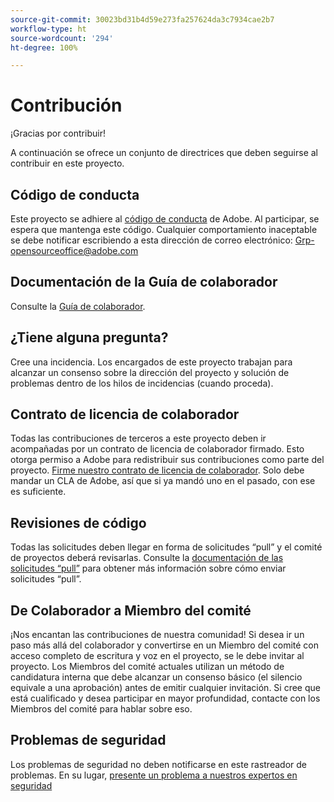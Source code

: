 ```yaml
---
source-git-commit: 30023bd31b4d59e273fa257624da3c7934cae2b7
workflow-type: ht
source-wordcount: '294'
ht-degree: 100%

---
```

# Contribución

¡Gracias por contribuir!

A continuación se ofrece un conjunto de directrices que deben seguirse al contribuir en este proyecto.

## Código de conducta

Este proyecto se adhiere al [código de conducta](code-of-conduct.md) de Adobe. Al participar, se espera que mantenga este código. Cualquier comportamiento inaceptable se debe notificar escribiendo a esta dirección de correo electrónico:
[Grp-opensourceoffice@adobe.com](mailto:Grp-opensourceoffice@adobe.com)

## Documentación de la Guía de colaborador

Consulte la [Guía de colaborador](https://experienceleague.adobe.com/docs/contributor/contributor-guide/introduction.html?lang=es).

## ¿Tiene alguna pregunta?

Cree una incidencia. Los encargados de este proyecto trabajan para alcanzar
un consenso sobre la dirección del proyecto y solución de problemas dentro de los hilos de incidencias
(cuando proceda).

## Contrato de licencia de colaborador

Todas las contribuciones de terceros a este proyecto deben ir acompañadas por un contrato de licencia de colaborador firmado. Esto otorga permiso a Adobe para redistribuir sus contribuciones como parte del proyecto. [Firme nuestro contrato de licencia de colaborador](http://opensource.adobe.com/cla.html). Solo
debe mandar un CLA de Adobe, así que si ya mandó uno en el pasado,
con ese es suficiente.

## Revisiones de código

Todas las solicitudes deben llegar en forma de solicitudes “pull” y el comité de proyectos deberá revisarlas. Consulte la [documentación de las solicitudes “pull”](https://help.github.com/es/github/collaborating-with-issues-and-pull-requests/about-pull-requests) para obtener más información sobre cómo enviar solicitudes “pull”.

<!--
Lastly, please follow the [pull request template](PULL_REQUEST_TEMPLATE.md) when
submitting a pull request!
-->

## De Colaborador a Miembro del comité

¡Nos encantan las contribuciones de nuestra comunidad! Si desea ir un paso más allá del colaborador
y convertirse en un Miembro del comité con acceso completo de escritura y voz en el proyecto, se le debe 
invitar al proyecto. Los Miembros del comité actuales utilizan un método de candidatura interna
que debe alcanzar un consenso básico (el silencio equivale a una aprobación) antes de emitir cualquier
invitación. Si cree que está cualificado y desea participar en mayor profundidad,
contacte con los Miembros del comité para hablar sobre eso.

## Problemas de seguridad

Los problemas de seguridad no deben notificarse en este rastreador de problemas. En su lugar, [presente un problema a nuestros expertos en seguridad](https://helpx.adobe.com/es/security/alertus.html)
